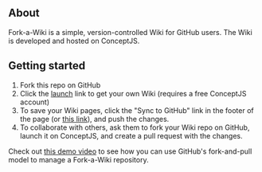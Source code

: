## About

Fork-a-Wiki is a simple, version-controlled Wiki for GitHub users. The Wiki is developed and hosted on ConceptJS. 

## Getting started

1. Fork this repo on GitHub
2. Click the [launch](https://web.conceptjs.com/launch) link to get your own Wiki (requires a free ConceptJS account)
3. To save your Wiki pages, click the "Sync to GitHub" link in the footer of the page (or [this link](https://web.conceptjs.com/launch?mode=manage)), and push the changes. 
4. To collaborate with others, ask them to fork your Wiki repo on GitHub, launch it on ConceptJS, and create a pull request with the changes. 

Check out [this demo video](http://lambdazen.wistia.com/medias/ihyx561zqk) to see how you can use GitHub's fork-and-pull model to manage a Fork-a-Wiki repository. 
